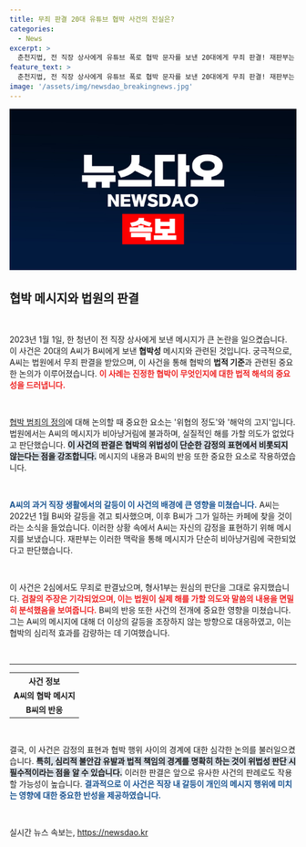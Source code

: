 ```yaml
---
title: 무죄 판결 20대 유튜브 협박 사건의 진실은?
categories:
  - News
excerpt: >
  춘천지법, 전 직장 상사에게 유튜브 폭로 협박 문자를 보낸 20대에게 무죄 판결! 재판부는 구체적인 해악 내용 부족과 상사의 반응을 들어 심리적 공포를 느꼈다고 보기 어렵다고 밝혔습니다. 클릭하여 궁금증을 풀어보세요!
feature_text: >
  춘천지법, 전 직장 상사에게 유튜브 폭로 협박 문자를 보낸 20대에게 무죄 판결! 재판부는 구체적인 해악 내용 부족과 상사의 반응을 들어 심리적 공포를 느꼈다고 보기 어렵다고 밝혔습니다. 클릭하여 궁금증을 풀어보세요!
image: '/assets/img/newsdao_breakingnews.jpg'
---
```


<p><img src="/assets/img/newsdao_breakingnews.jpg" alt="koreaapp 속보" /></p>

<h2 data-ke-size="size26">협박 메시지와 법원의 판결</h2>

<p data-ke-size="size16">&nbsp;</p>

<p>2023년 1월 1일, 한 청년이 전 직장 상사에게 보낸 메시지가 큰 논란을 일으켰습니다. 이 사건은 20대의 A씨가 B씨에게 보낸 <b>협박성</b> 메시지와 관련된 것입니다. 궁극적으로, A씨는 법원에서 무죄 판결을 받았으며, 이 사건을 통해 협박의 <b>법적 기준</b>과 관련된 중요한 논의가 이루어졌습니다. <b><span style="color: #ee2323;">이 사례는 진정한 협박이 무엇인지에 대한 법적 해석의 중요성을 드러냅니다.</span></b> </p>

<p data-ke-size="size16">&nbsp;</p>

<p><a href="https://www.naver.com">협박 범죄의 정의</a>에 대해 논의할 때 중요한 요소는 '위협의 정도'와 '해악의 고지'입니다. 법원에서는 A씨의 메시지가 비아냥거림에 불과하며, 실질적인 해를 가할 의도가 없었다고 판단했습니다. <b><span style="background-color: #21538527;">이 사건의 판결은 협박의 위법성이 단순한 감정의 표현에서 비롯되지 않는다는 점을 강조합니다.</span></b> 메시지의 내용과 B씨의 반응 또한 중요한 요소로 작용하였습니다. </p>

<p data-ke-size="size16">&nbsp;</p>

<p><b><span style="color: #1a5490;">A씨의 과거 직장 생활에서의 갈등이 이 사건의 배경에 큰 영향을 미쳤습니다.</span></b> A씨는 2022년 1월 B씨와 갈등을 겪고 퇴사했으며, 이후 B씨가 그가 일하는 카페에 찾을 것이라는 소식을 들었습니다. 이러한 상황 속에서 A씨는 자신의 감정을 표현하기 위해 메시지를 보냈습니다. 재판부는 이러한 맥락을 통해 메시지가 단순히 비아냥거림에 국한되었다고 판단했습니다.</p>

<p data-ke-size="size16">&nbsp;</p>

<p>이 사건은 2심에서도 무죄로 판결났으며, 형사1부는 원심의 판단을 그대로 유지했습니다. <b><span style="color: #ee2323;">검찰의 주장은 기각되었으며, 이는 법원이 실제 해를 가할 의도와 말씀의 내용을 면밀히 분석했음을 보여줍니다.</span></b> B씨의 반응 또한 사건의 전개에 중요한 영향을 미쳤습니다. 그는 A씨의 메시지에 대해 더 이상의 갈등을 조장하지 않는 방향으로 대응하였고, 이는 협박의 심리적 효과를 감량하는 데 기여했습니다.</p>

<p data-ke-size="size16">&nbsp;</p>

<hr />

<table style="width: 100%;">
    <tr>
        <th style="text-align: center;">사건 정보</th>
    </tr>
    <tr>
        <td style="text-align: center; height: 17px;"><b>A씨의 협박 메시지</b></td>
    </tr>
    <tr>
        <td style="text-align: center; height: 17px;"><b>B씨의 반응</b></td>
    </tr>
</table>

<p data-ke-size="size16">&nbsp;</p>

<p>결국, 이 사건은 감정의 표현과 협박 행위 사이의 경계에 대한 심각한 논의를 불러일으켰습니다. <b><span style="background-color: #21538527;">특히, 심리적 불안감 유발과 법적 책임의 경계를 명확히 하는 것이 위법성 판단 시 필수적이라는 점을 알 수 있습니다.</span></b> 이러한 판결은 앞으로 유사한 사건의 판례로도 작용할 가능성이 높습니다. <b><span style="color: #1a5490;">결과적으로 이 사건은 직장 내 갈등이 개인의 메시지 행위에 미치는 영향에 대한 중요한 반성을 제공하였습니다.</span></b></p>

<p data-ke-size="size16">&nbsp;</p>
실시간 뉴스 속보는, <a href="https://newsdao.kr" rel="dofollow">https://newsdao.kr</a>


